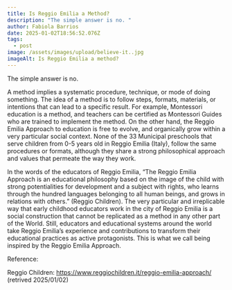 ```yaml
---
title: Is Reggio Emilia a Method?
description: "The simple answer is no. "
author: Fabiola Barrios
date: 2025-01-02T18:56:52.076Z
tags:
  - post
image: /assets/images/upload/believe-it..jpg
imageAlt: Is Reggio Emilia a method?
---
```

The simple answer is no.

A method implies a systematic procedure, technique, or mode of doing something. The idea of a method is to follow steps, formats, materials, or intentions that can lead to a specific result. For example, Montessori education is a method, and teachers can be certified as Montessori Guides who are trained to implement the method. On the other hand, the Reggio Emilia Approach to education is free to evolve, and organically grow within a very particular social context. None of the 33 Municipal preschools that serve children from 0-5 years old in Reggio Emilia (Italy), follow the same procedures or formats, although they share a strong philosophical approach and values that permeate the way they work.

In the words of the educators of Reggio Emilia, “The Reggio Emilia Approach is an educational philosophy based on the image of the child with strong potentialities for development and a subject with rights, who learns through the hundred languages belonging to all human beings, and grows in relations with others.” (Reggio Children).  The very particular and irreplicable way that early childhood educators work in the city of Reggio Emilia is a social construction that cannot be replicated as a method in any other part of the World. Still, educators and educational systems around the world take Reggio Emilia’s experience and contributions to transform their educational practices as active protagonists. This is what we call being inspired by the Reggio Emilia Approach.

Reference:

Reggio Children: <https://www.reggiochildren.it/reggio-emilia-approach/> (retrived 2025/01/02)